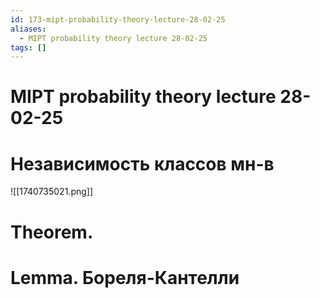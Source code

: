 ```yaml
---
id: 173-mipt-probability-theory-lecture-28-02-25
aliases:
  - MIPT probability theory lecture 28-02-25
tags: []
---
```


# MIPT probability theory lecture 28-02-25
# Независимость классов мн-в
![[1740735021.png]]
# Theorem.
# Lemma. Бореля-Кантелли
